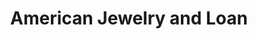 ---
title: "American Jewelry and Loan"
url: /lincoln-park/american-jewelry-and-loan/
shop: Leiher
---